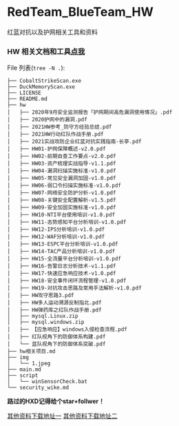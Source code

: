 # RedTeam_BlueTeam_HW
红蓝对抗以及护网相关工具和资料 

### HW 相关文档和工具[点我](./hw相关项目.md)

File 列表(`tree -N .`):

```
├── CobaltStrikeScan.exe
├── DuckMemoryScan.exe
├── LICENSE
├── README.md
├── hw
│   ├── 2020年9月安全监测报告「护网期间高危漏洞使用情况」.pdf
│   ├── 2020护网中的漏洞.pdf
│   ├── 2021HW参考_防守方经验总结.pdf
│   ├── 2021HW行动红队作战手册.pdf
│   ├── 2021实战攻防企业红蓝对抗实践指南-长亭.pdf
│   ├── HW01-护网保障概述-v2.0.pdf
│   ├── HW02-前期自查工作要点-v2.0.pdf
│   ├── HW03-资产梳理实战指导-v1.1.pdf
│   ├── HW04-漏洞扫描实施标准-v1.0.pdf
│   ├── HW05-常见安全漏洞加固-v1.0.pdf
│   ├── HW06-弱口令扫描实施标准-v1.0.pdf
│   ├── HW07-网络安全防护分析-v1.0.pdf
│   ├── HW08-关键安全配置解析-v1.5.pdf
│   ├── HW09-安全加固实施标准-v1.0.pdf
│   ├── HW10-NTI平台使用培训-v1.0.pdf
│   ├── HW11-态势感知平台分析培训-v1.0.pdf
│   ├── HW12-IPS分析培训-v1.0.pdf
│   ├── HW12-WAF分析培训-v1.0.pdf
│   ├── HW13-ESPC平台分析培训-v1.0.pdf
│   ├── HW14-TAC产品分析培训-v1.0.pdf
│   ├── HW15-全流量平台分析培训-v1.0.pdf
│   ├── HW16-告警日志分析技术-v1.1.pdf
│   ├── HW17-快速应急响应技术-v1.0.pdf
│   ├── HW18-安全事件闭环流程管理-v1.0.pdf
│   ├── HW19-对抗攻击思路及常用手法解析-v1.0.pdf
│   ├── HW攻守思路3.pdf
│   ├── HW多人运动溯源反制指北.pdf
│   ├── HW弹药库之红队作战手册.pdf
│   ├── mysql.Linux.zip
│   ├── mysql.windows.zip
│   ├── 【应急响应】windows入侵检查流程.pdf
│   ├── 红队视角下的防御体系构建.pdf
│   └── 蓝队视角下的防御体系突破.pdf
├── hw相关项目.md
├── img
│   └── 1.jpeg
├── main.md
├── script
│   └── winSensorCheck.bat
└── security_wike.md
```

**路过的HXD记得给个star+follwer！**

[其他资料下载地址一](https://pan.xlmy.net/%E5%AE%89%E5%85%A8%E7%B1%BB/%E5%AE%89%E5%85%A8%E8%B5%84%E6%96%99/%E5%88%A9%E5%88%83%E4%BF%A1%E5%AE%89%E8%B5%84%E6%96%99/%E6%8A%A4%E7%BD%91%E3%80%90%E7%BA%A2%E8%93%9D%E6%94%BB%E9%98%B2%E3%80%91/)
[其他资料下载地址二](http://disk.scan.cm/zlsec/zlsec_info/document/HW)

